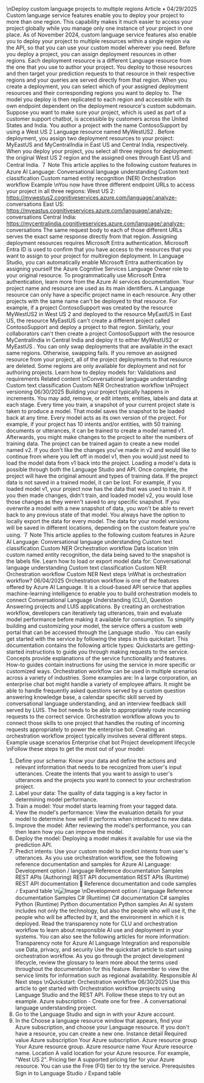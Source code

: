 \nDeploy custom language projects to
multiple regions
Article • 04/29/2025
Custom language service features enable you to deploy your project to more than one region.
This capability makes it much easier to access your project globally while you manage only one
instance of your project in one place. As of November 2024, custom language service features
also enable you to deploy your project to multiple resources within a single region via the API,
so that you can use your custom model wherever you need.
Before you deploy a project, you can assign deployment resources in other regions. Each
deployment resource is a different Language resource from the one that you use to author
your project. You deploy to those resources and then target your prediction requests to that
resource in their respective regions and your queries are served directly from that region.
When you create a deployment, you can select which of your assigned deployment resources
and their corresponding regions you want to deploy to. The model you deploy is then
replicated to each region and accessible with its own endpoint dependent on the deployment
resource's custom subdomain.
Suppose you want to make sure your project, which is used as part of a customer support
chatbot, is accessible by customers across the United States and India. You author a project
with the name ContosoSupport  by using a West US 2 Language resource named MyWestUS2 .
Before deployment, you assign two deployment resources to your project: MyEastUS  and
MyCentralIndia  in East US and Central India, respectively.
When you deploy your project, you select all three regions for deployment: the original West
US 2 region and the assigned ones through East US and Central India.
７ Note
This article applies to the following custom features in Azure AI Language:
Conversational language understanding
Custom text classification
Custom named entity recognition (NER)
Orchestration workflow
Example
\nYou now have three different endpoint URLs to access your project in all three regions:
West US 2: https://mywestus2.cognitiveservices.azure.com/language/:analyze-
conversations
East US: https://myeastus.cognitiveservices.azure.com/language/:analyze-
conversations
Central India: https://mycentralindia.cognitiveservices.azure.com/language/:analyze-
conversations
The same request body to each of those different URLs serves the exact same response directly
from that region.
Assigning deployment resources requires Microsoft Entra authentication. Microsoft Entra ID is
used to confirm that you have access to the resources that you want to assign to your project
for multiregion deployment. In Language Studio, you can automatically enable Microsoft Entra
authentication
 by assigning yourself the Azure Cognitive Services Language Owner role to
your original resource. To programmatically use Microsoft Entra authentication, learn more
from the Azure AI services documentation.
Your project name and resource are used as its main identifiers. A Language resource can only
have a specific project name in each resource. Any other projects with the same name can't be
deployed to that resource.
For example, if a project ContosoSupport  was created by the resource MyWestUS2  in West US 2
and deployed to the resource MyEastUS  in East US, the resource MyEastUS  can't create a
different project called ContosoSupport  and deploy a project to that region. Similarly, your
collaborators can't then create a project ContosoSupport  with the resource MyCentralIndia  in
Central India and deploy it to either MyWestUS2  or MyEastUS .
You can only swap deployments that are available in the exact same regions. Otherwise,
swapping fails.
If you remove an assigned resource from your project, all of the project deployments to that
resource are deleted.
Some regions are only available for deployment and not for authoring projects.
Learn how to deploy models for:
Validations and requirements
Related content
\nConversational language understanding
Custom text classification
Custom NER
Orchestration workflow
\nProject versioning
06/30/2025
Building your project typically happens in increments. You may add, remove, or edit intents,
entities, labels and data at each stage. Every time you train, a snapshot of your current project
state is taken to produce a model. That model saves the snapshot to be loaded back at any
time. Every model acts as its own version of the project.
For example, if your project has 10 intents and/or entities, with 50 training documents or
utterances, it can be trained to create a model named v1. Afterwards, you might make changes
to the project to alter the numbers of training data. The project can be trained again to create
a new model named v2. If you don't like the changes you've made in v2 and would like to
continue from where you left off in model v1, then you would just need to load the model data
from v1 back into the project. Loading a model's data is possible through both the Language
Studio and API. Once complete, the project will have the original amount and types of training
data.
If the project data is not saved in a trained model, it can be lost. For example, if you loaded
model v1, your project now has the data that was used to train it. If you then made changes,
didn't train, and loaded model v2, you would lose those changes as they weren't saved to any
specific snapshot.
If you overwrite a model with a new snapshot of data, you won't be able to revert back to any
previous state of that model.
You always have the option to locally export the data for every model.
The data for your model versions will be saved in different locations, depending on the custom
feature you're using.
７ Note
This article applies to the following custom features in Azure AI Language:
Conversational language understanding
Custom text classification
Custom NER
Orchestration workflow
Data location
\nIn custom named entity recognition, the data being saved to the snapshot is the labels file.
Learn how to load or export model data for:
Conversational language understanding
Custom text classification
Custom NER
Orchestration workflow
Custom NER
Next steps
\nWhat is orchestration workflow?
06/04/2025
Orchestration workflow is one of the features offered by Azure AI Language. It is a cloud-based
API service that applies machine-learning intelligence to enable you to build orchestration
models to connect Conversational Language Understanding (CLU), Question Answering
projects and LUIS applications. By creating an orchestration workflow, developers can
iteratively tag utterances, train and evaluate model performance before making it available for
consumption. To simplify building and customizing your model, the service offers a custom
web portal that can be accessed through the Language studio
. You can easily get started
with the service by following the steps in this quickstart.
This documentation contains the following article types:
Quickstarts are getting-started instructions to guide you through making requests to the
service.
Concepts provide explanations of the service functionality and features.
How-to guides contain instructions for using the service in more specific or customized
ways.
Orchestration workflow can be used in multiple scenarios across a variety of industries. Some
examples are:
In a large corporation, an enterprise chat bot might handle a variety of employee affairs. It
might be able to handle frequently asked questions served by a custom question answering
knowledge base, a calendar specific skill served by conversational language understanding, and
an interview feedback skill served by LUIS. The bot needs to be able to appropriately route
incoming requests to the correct service. Orchestration workflow allows you to connect those
skills to one project that handles the routing of incoming requests appropriately to power the
enterprise bot.
Creating an orchestration workflow project typically involves several different steps.
Example usage scenarios
Enterprise chat bot
Project development lifecycle
\nFollow these steps to get the most out of your model:
1. Define your schema: Know your data and define the actions and relevant information
that needs to be recognized from user's input utterances. Create the intents that you
want to assign to user's utterances and the projects you want to connect to your
orchestration project.
2. Label your data: The quality of data tagging is a key factor in determining model
performance.
3. Train a model: Your model starts learning from your tagged data.
4. View the model's performance: View the evaluation details for your model to determine
how well it performs when introduced to new data.
5. Improve the model: After reviewing the model's performance, you can then learn how
you can improve the model.
6. Deploy the model: Deploying a model makes it available for use via the prediction API.
7. Predict intents: Use your custom model to predict intents from user's utterances.
As you use orchestration workflow, see the following reference documentation and samples for
Azure AI Language:
Development option / language
Reference documentation
Samples
REST APIs (Authoring)
REST API documentation
REST APIs (Runtime)
REST API documentation

Reference documentation and code samples
ﾉ
Expand table
\n![Image](images/page778_image1.png)
\nDevelopment option / language
Reference documentation
Samples
C# (Runtime)
C# documentation
C# samples
Python (Runtime)
Python documentation
Python samples
An AI system includes not only the technology, but also the people who will use it, the people
who will be affected by it, and the environment in which it is deployed. Read the transparency
note for CLU and orchestration workflow to learn about responsible AI use and deployment in
your systems. You can also see the following articles for more information:
Transparency note for Azure AI Language
Integration and responsible use
Data, privacy, and security
Use the quickstart article to start using orchestration workflow.
As you go through the project development lifecycle, review the glossary to learn more
about the terms used throughout the documentation for this feature.
Remember to view the service limits for information such as regional availability.
Responsible AI
Next steps
\nQuickstart: Orchestration workflow
06/30/2025
Use this article to get started with Orchestration workflow projects using Language Studio and
the REST API. Follow these steps to try out an example.
Azure subscription - Create one for free
.
A conversational language understanding project.
1. Go to the Language Studio
 and sign in with your Azure account.
2. In the Choose a language resource window that appears, find your Azure subscription,
and choose your Language resource. If you don't have a resource, you can create a new
one.
Instance detail
Required value
Azure subscription
Your Azure subscription.
Azure resource
group
Your Azure resource group.
Azure resource
name
Your Azure resource name.
Location
A valid location for your Azure resource. For example, "West US 2".
Pricing tier
A supported pricing tier for your Azure resource. You can use the Free (F0)
tier to try the service.
Prerequisites
Sign in to Language Studio
ﾉ
Expand table